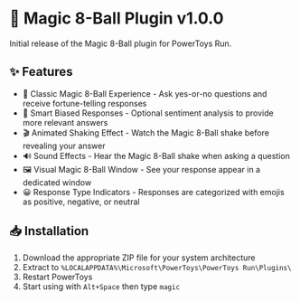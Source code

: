 # 🔮 Magic 8-Ball Plugin v1.0.0

Initial release of the Magic 8-Ball plugin for PowerToys Run.

## ✨ Features

- 🎱 Classic Magic 8-Ball Experience - Ask yes-or-no questions and receive fortune-telling responses
- 🧠 Smart Biased Responses - Optional sentiment analysis to provide more relevant answers
- 🎬 Animated Shaking Effect - Watch the Magic 8-Ball shake before revealing your answer
- 🔊 Sound Effects - Hear the Magic 8-Ball shake when asking a question
- 🖼️ Visual Magic 8-Ball Window - See your response appear in a dedicated window
- 😀 Response Type Indicators - Responses are categorized with emojis as positive, negative, or neutral

## 📥 Installation

1. Download the appropriate ZIP file for your system architecture
2. Extract to `%LOCALAPPDATA%\Microsoft\PowerToys\PowerToys Run\Plugins\`
3. Restart PowerToys
4. Start using with `Alt+Space` then type `magic`
